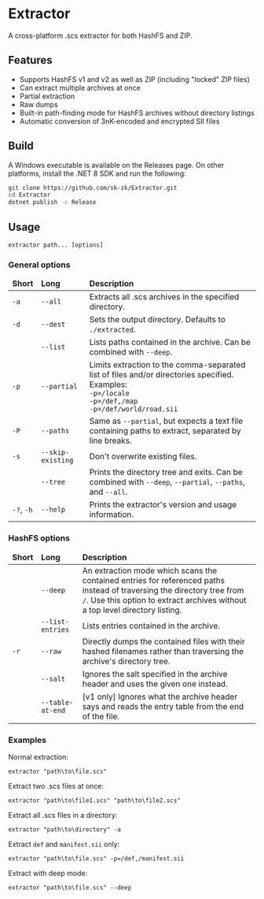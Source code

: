 # Extractor
A cross-platform .scs extractor for both HashFS and ZIP.

## Features
* Supports HashFS v1 and v2 as well as ZIP (including "locked" ZIP files)
* Can extract multiple archives at once
* Partial extraction
* Raw dumps
* Built-in path-finding mode for HashFS archives without directory listings
* Automatic conversion of 3nK-encoded and encrypted SII files

## Build
A Windows executable is available on the Releases page. On other platforms, install the
.NET 8 SDK and run the following:

```sh
git clone https://github.com/sk-zk/Extractor.git
cd Extractor
dotnet publish -c Release
```

## Usage
```
extractor path... [options]
```

### General options
<table>
<thead>
  <tr>
    <td><b>Short</b></td>
    <td><b>Long</b></td>
    <td><b>Description</b></td>
  </tr>
</thead>
<tr>
  <td><code>-a</code></td>
  <td><code>--all</code></td>
  <td>Extracts all .scs archives in the specified directory.</td>
</tr>
<tr>
  <td><code>-d</code></td>
  <td><code>--dest</code></td>
  <td>Sets the output directory. Defaults to <code>./extracted</code>.</td>
</tr>
<tr>
  <td></td>
  <td><code>--list</code></td>
  <td>Lists paths contained in the archive. Can be combined with <code>--deep</code>.</td>
</tr>
<tr>
  <td><code>-p</code></td>
  <td><code>--partial</code></td>
  <td>Limits extraction to the comma-separated list of files and/or directories specified. Examples:<br>
  <code>-p=/locale</code><br>
  <code>-p=/def,/map</code><br>
  <code>-p=/def/world/road.sii</code><br>
  </td>
</tr>
<tr>
  <td><code>-P</code></td>
  <td><code>--paths</code></td>
  <td>Same as <code>--partial</code>, but expects a text file containing paths to extract, separated by
  line breaks.</td>
</tr>
<tr>
  <td><code>-s</code></td>
  <td><code>--skip-existing</code></td>
  <td>Don't overwrite existing files.</td>
</tr>
<tr>
  <td></td>
  <td><code>--tree</code></td>
  <td>Prints the directory tree and exits. Can be combined with <code>--deep</code>, <code>--partial</code>, 
  <code>--paths</code>, and <code>--all</code>.</td>
</tr>
<tr>
  <td><code>-?</code>, <code>-h</code></td>
  <td><code>--help</code></td>
  <td>Prints the extractor's version and usage information.</td>
</tr>
</table>


### HashFS options
<table>
<thead>
  <tr>
    <td><b>Short</b></td>
    <td><b>Long</b></td>
    <td><b>Description</b></td>
  </tr>
</thead>
<tr>
  <td></td>
  <td><code>--deep</code></td>
  <td>An extraction mode which scans the contained entries for referenced paths instead of traversing
  the directory tree from <code>/</code>. Use this option to extract archives without a top level directory listing.</td>
</tr>
<tr>
  <td></td>
  <td><code>--list-entries</code></td>
  <td>Lists entries contained in the archive.</td>
</tr>
<tr>
  <td><code>-r</code></td>
  <td><code>--raw</code></td>
  <td>Directly dumps the contained files with their hashed filenames rather than traversing
  the archive's directory tree.</td>
</tr>
<tr>
  <td></td>
  <td><code>--salt</code></td>
  <td>Ignores the salt specified in the archive header and uses the given one instead.</td>
</tr>
<tr>
  <td></td>
  <td><code>--table-at-end</code></td>
  <td>[v1 only] Ignores what the archive header says and reads the entry table from
  the end of the file.</td>
</tr>
</table>


### Examples
Normal extraction:
```
extractor "path\to\file.scs"
```

Extract two .scs files at once:
```
extractor "path\to\file1.scs" "path\to\file2.scs"
```

Extract all .scs files in a directory:
```
extractor "path\to\directory" -a
```

Extract `def` and `manifest.sii` only:
```
extractor "path\to\file.scs" -p=/def,/manifest.sii
```

Extract with deep mode:
```
extractor "path\to\file.scs" --deep
```
